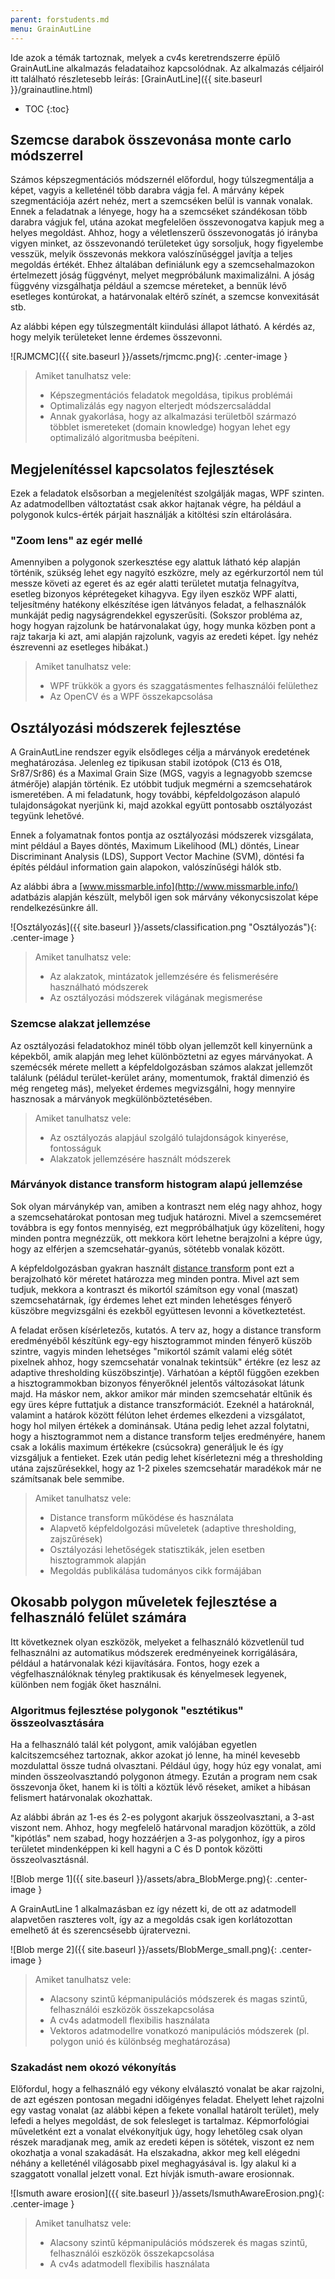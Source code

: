 ```yaml
---
parent: forstudents.md
menu: GrainAutLine
---
```


Ide azok a témák tartoznak, melyek a cv4s keretrendszerre épülő GrainAutLine alkalmazás feladataihoz kapcsolódnak. Az alkalmazás céljairól itt található részletesebb leírás: [GrainAutLine]({{ site.baseurl }}/grainautline.html)

* TOC
{:toc}

## Szemcse darabok összevonása monte carlo módszerrel

Számos képszegmentációs módszernél előfordul, hogy túlszegmentálja a képet, vagyis a kelleténél több darabra vágja fel. A márvány képek szegmentációja azért nehéz, mert a szemcséken belül is vannak vonalak. Ennek a feladatnak a lényege, hogy ha a szemcséket szándékosan több darabra vágjuk fel, utána azokat megfelelően összevonogatva kapjuk meg a helyes megoldást. Ahhoz, hogy a véletlenszerű összevonogatás jó irányba vigyen minket, az összevonandó területeket úgy sorsoljuk, hogy figyelembe vesszük, melyik összevonás mekkora valószínűséggel javítja a teljes megoldás értékét. Ehhez általában definiálunk egy a szemcsehalmazokon értelmezett jóság függvényt, melyet megpróbálunk maximalizálni. A jóság függvény vizsgálhatja például a szemcse méreteket, a bennük lévő esetleges kontúrokat, a  határvonalak eltérő színét, a szemcse konvexitását stb.

Az alábbi képen egy túlszegmentált kiindulási állapot látható. A kérdés az, hogy melyik területeket lenne érdemes összevonni.

![RJMCMC]({{ site.baseurl }}/assets/rjmcmc.png){: .center-image }

> Amiket tanulhatsz vele:
>
>   * Képszegmentációs feladatok megoldása, tipikus problémái
>   * Optimalizálás egy nagyon elterjedt módszercsaláddal
>   * Annak gyakorlása, hogy az alkalmazási területből származó többlet ismereteket (domain knowledge) hogyan lehet egy optimalizáló algoritmusba beépíteni.

## Megjelenítéssel kapcsolatos fejlesztések

Ezek a feladatok elsősorban a megjelenítést szolgálják magas, WPF szinten. Az adatmodellben változtatást csak akkor hajtanak végre, ha például a polygonok kulcs-érték párjait használják a kitöltési szín eltárolására.

### "Zoom lens" az egér mellé

Amennyiben a polygonok szerkesztése egy alattuk látható kép alapján történik, szükség lehet egy nagyító eszközre, mely az egérkurzortól nem túl messze követi az egeret és az egér alatti területet mutatja felnagyítva, esetleg bizonyos képrétegeket kihagyva. Egy ilyen eszköz WPF alatti, teljesítmény hatékony elkészítése igen látványos feladat, a felhasználók munkáját pedig nagyságrendekkel egyszerűsíti. (Sokszor probléma az, hogy hogyan rajzolunk be határvonalakat úgy, hogy munka közben pont a rajz takarja ki azt, ami alapján rajzolunk, vagyis az eredeti képet. Így nehéz észrevenni az esetleges hibákat.)

> Amiket tanulhatsz vele:
>
>   * WPF trükkök a gyors és szaggatásmentes felhasználói felülethez
>   * Az OpenCV és a WPF összekapcsolása

## Osztályozási módszerek fejlesztése

A GrainAutLine rendszer egyik elsődleges célja a márványok eredetének meghatározása. Jelenleg ez tipikusan stabil izotópok (C13 és O18, Sr87/Sr86) és a Maximal Grain Size (MGS, vagyis a legnagyobb szemcse átmérője) alapján történik. Ez utóbbit tudjuk megmérni a szemcsehatárok ismeretében. A mi feladatunk, hogy további, képfeldolgozáson alapuló tulajdonságokat nyerjünk ki, majd azokkal együtt pontosabb osztályozást tegyünk lehetővé.

Ennek a folyamatnak fontos pontja az osztályozási módszerek vizsgálata, mint például a Bayes döntés, Maximum Likelihood (ML) döntés, Linear Discriminant Analysis (LDS), Support Vector Machine (SVM), döntési fa építés például information gain alapokon, valószínűségi hálók stb.

Az alábbi ábra a [www.missmarble.info](http://www.missmarble.info/) adatbázis alapján készült, melyből igen sok márvány vékonycsiszolat képe rendelkezésünkre áll.

![Osztályozás]({{ site.baseurl }}/assets/classification.png "Osztályozás"){: .center-image }

> Amiket tanulhatsz vele:
>
>   * Az alakzatok, mintázatok jellemzésére és felismerésére használható módszerek
>   * Az osztályozási módszerek világának megismerése

### Szemcse alakzat jellemzése

Az osztályozási feladatokhoz minél több olyan jellemzőt kell kinyernünk a képekből, amik alapján meg lehet különböztetni az egyes márványokat. A szemécsék mérete mellett a képfeldolgozásban számos alakzat jellemzőt találunk (péládul terület-kerület arány, momentumok, fraktál dimenzió és még rengeteg más), melyeket érdemes megvizsgálni, hogy mennyire hasznosak a márványok megkülönböztetésében.

> Amiket tanulhatsz vele:
>
>   * Az osztályozás alapjául szolgáló tulajdonságok kinyerése, fontosságuk
>   * Alakzatok jellemzésére használt módszerek

### Márványok distance transform histogram alapú jellemzése

Sok olyan márványkép van, amiben a kontraszt nem elég nagy ahhoz, hogy a szemcsehatárokat pontosan meg tudjuk határozni. Mivel a szemcseméret továbbra is egy fontos mennyiség, ezt megpróbálhatjuk úgy közelíteni, hogy minden pontra megnézzük, ott mekkora kört lehetne berajzolni a képre úgy, hogy az elférjen a szemcsehatár-gyanús, sötétebb vonalak között.

A képfeldolgozásban gyakran használt [distance transform](https://medium.com/on-coding/euclidean-distance-transform-d37e06958216#.9j0gdvx1k) pont ezt a berajzolható kör méretet határozza meg minden pontra. Mivel azt sem tudjuk, mekkora a kontraszt és mikortól számítson egy vonal (maszat) szemcsehatárnak, így érdemes lehet ezt minden lehetésges fényerő küszöbre megvizsgálni és ezekből együttesen levonni a következtetést.

A feladat erősen kísérletezős, kutatós. A terv az, hogy a distance transform eredményéből készítünk egy-egy hisztogrammot minden fényerő küszöb szintre, vagyis minden lehetséges "mikortól számít valami elég sötét pixelnek ahhoz, hogy szemcsehatár vonalnak tekintsük" értékre (ez lesz az adaptive thresholding küszöbszintje). Várhatóan a képtől függően ezekben a hisztogrammokban bizonyos fényerőknél jelentős változásokat látunk majd. Ha máskor nem, akkor amikor már minden szemcsehatár eltűnik és egy üres képre futtatjuk a distance transzformációt. Ezeknél a határoknál, valamint a határok között félúton lehet érdemes elkezdeni a vizsgálatot, hogy hol milyen értékek a dominánsak. Utána pedig lehet azzal folytatni, hogy a hisztogrammot nem a distance transform teljes eredményére, hanem csak a lokális maximum értékekre (csúcsokra) generáljuk le és így vizsgáljuk a fentieket. Ezek után pedig lehet kísérletezni még a thresholding utána zajszűrésekkel, hogy az 1-2 pixeles szemcsehatár maradékok már ne számítsanak bele semmibe.

> Amiket tanulhatsz vele:
>
>   * Distance transform működése és használata
>   * Alapvető képfeldolgozási műveletek (adaptive thresholding, zajszűrések)
>   * Osztályozási lehetőségek statisztikák, jelen esetben hisztogrammok alapján
>   * Megoldás publikálása tudományos cikk formájában

## Okosabb polygon műveletek fejlesztése a felhasználó felület számára

Itt következnek olyan eszközök, melyeket a felhasználó közvetlenül tud felhasználni az automatikus módszerek eredményeinek korrigálására, például a határvonalak kézi kijavítására. Fontos, hogy ezek a végfelhasználóknak tényleg praktikusak és kényelmesek legyenek, különben nem fogják őket használni.

### Algoritmus fejlesztése polygonok "esztétikus" összeolvasztására

Ha a felhasználó talál két polygont, amik valójában egyetlen kalcitszemcséhez tartoznak, akkor azokat jó lenne, ha minél kevesebb mozdulattal össze tudná olvasztani. Például úgy, hogy húz egy vonalat, ami minden összeolvasztandó polygonon átmegy. Ezután a program nem csak összevonja őket, hanem ki is tölti a köztük lévő réseket, amiket a hibásan felismert határvonalak okozhattak.

Az alábbi ábrán az 1-es és 2-es polygont akarjuk összeolvasztani, a 3-ast viszont nem. Ahhoz, hogy megfelelő határvonal maradjon közöttük, a zöld "kipótlás" nem szabad, hogy hozzáérjen a 3-as polygonhoz, így a piros területet mindenképpen ki kell hagyni a C és D pontok közötti összeolvasztásnál.

![Blob merge 1]({{ site.baseurl }}/assets/abra_BlobMerge.png){: .center-image }

A GrainAutLine 1 alkalmazásban ez így nézett ki, de ott az adatmodell alapvetően raszteres volt, így az a megoldás csak igen korlátozottan emelhető át és szerencsésebb újratervezni.

![Blob merge 2]({{ site.baseurl }}/assets/BlobMerge_small.png){: .center-image }

> Amiket tanulhatsz vele:
>
>   * Alacsony szintű képmanipulációs módszerek és magas szintű, felhasználói eszközök összekapcsolása
>   * A cv4s adatmodell flexibilis használata
>   * Vektoros adatmodellre vonatkozó manipulációs módszerek (pl. polygon unió és különbség meghatározása)

### Szakadást nem okozó vékonyítás

Előfordul, hogy a felhasználó egy vékony elválasztó vonalat be akar rajzolni, de azt egészen pontosan megadni időigényes feladat. Ehelyett lehet rajzolni egy vastag vonalat (az alábbi képen a fekete vonallal határolt terület), mely lefedi a helyes megoldást, de sok felesleget is tartalmaz. Képmorfológiai műveletként ezt a vonalat elvékonyítjuk úgy, hogy lehetőleg csak olyan részek maradjanak meg, amik az eredeti képen is sötétek, viszont ez nem okozhatja a vonal szakadását. Ha elszakadna, akkor meg kell elégedni néhány a kelleténél világosabb pixel meghagyásával is. Így alakul ki a szaggatott vonallal jelzett vonal. Ezt hívják ismuth-aware erosionnak.

![Ismuth aware erosion]({{ site.baseurl }}/assets/IsmuthAwareErosion.png){: .center-image }

> Amiket tanulhatsz vele:
>
>   * Alacsony szintű képmanipulációs módszerek és magas szintű, felhasználói eszközök összekapcsolása
>   * A cv4s adatmodell flexibilis használata
